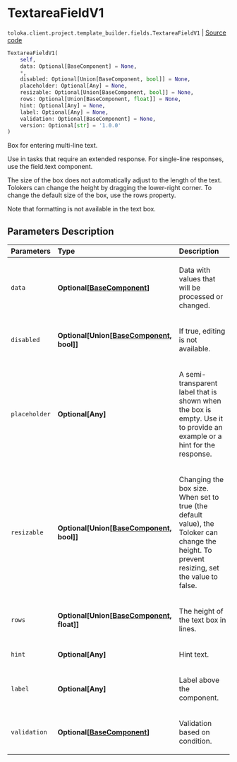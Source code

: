 # TextareaFieldV1
`toloka.client.project.template_builder.fields.TextareaFieldV1` | [Source code](https://github.com/Toloka/toloka-kit/blob/v1.1.0.post1/src/client/project/template_builder/fields.py#L529)

```python
TextareaFieldV1(
    self,
    data: Optional[BaseComponent] = None,
    *,
    disabled: Optional[Union[BaseComponent, bool]] = None,
    placeholder: Optional[Any] = None,
    resizable: Optional[Union[BaseComponent, bool]] = None,
    rows: Optional[Union[BaseComponent, float]] = None,
    hint: Optional[Any] = None,
    label: Optional[Any] = None,
    validation: Optional[BaseComponent] = None,
    version: Optional[str] = '1.0.0'
)
```

Box for entering multi-line text.


Use in tasks that require an extended response. For single-line responses, use the field.text component.

The size of the box does not automatically adjust to the length of the text. Tolokers can change the height by
dragging the lower-right corner. To change the default size of the box, use the rows property.

Note that formatting is not available in the text box.

## Parameters Description

| Parameters | Type | Description |
| :----------| :----| :-----------|
`data`|**Optional\[[BaseComponent](toloka.client.project.template_builder.base.BaseComponent.md)\]**|<p>Data with values that will be processed or changed.</p>
`disabled`|**Optional\[Union\[[BaseComponent](toloka.client.project.template_builder.base.BaseComponent.md), bool\]\]**|<p>If true, editing is not available.</p>
`placeholder`|**Optional\[Any\]**|<p>A semi-transparent label that is shown when the box is empty. Use it to provide an example or a hint for the response.</p>
`resizable`|**Optional\[Union\[[BaseComponent](toloka.client.project.template_builder.base.BaseComponent.md), bool\]\]**|<p>Changing the box size. When set to true (the default value), the Toloker can change the height. To prevent resizing, set the value to false.</p>
`rows`|**Optional\[Union\[[BaseComponent](toloka.client.project.template_builder.base.BaseComponent.md), float\]\]**|<p>The height of the text box in lines.</p>
`hint`|**Optional\[Any\]**|<p>Hint text.</p>
`label`|**Optional\[Any\]**|<p>Label above the component.</p>
`validation`|**Optional\[[BaseComponent](toloka.client.project.template_builder.base.BaseComponent.md)\]**|<p>Validation based on condition.</p>
